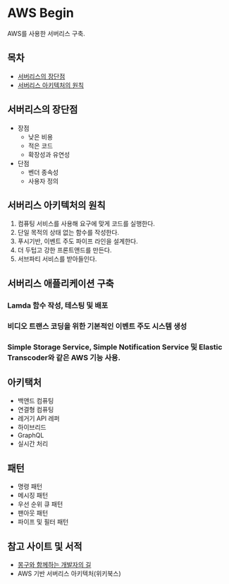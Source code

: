 # AWS Begin
AWS를 사용한 서버리스 구축.

## 목차
- [서버리스의 장단점](#서버리스의-장단점)
- [서버리스 아키텍처의 원칙](#서버리스-아키텍처의-원칙)

## 서버리스의 장단점
- 장점
  - 낮은 비용
  - 적은 코드
  - 확장성과 유연성
- 단점
  - 벤더 종속성
  - 사용자 정의

## 서버리스 아키텍처의 원칙
1. 컴퓨팅 서비스를 사용해 요구에 맞게 코드를 실행한다.
2. 단일 목적의 상태 없는 함수를 작성한다.
3. 푸시기반, 이벤트 주도 파이프 라인을 설계한다.
4. 더 두텁고 강한 프론트앤드를 만든다.
5. 서브파티 서비스를 받아들인다.

## 서버리스 애플리케이션 구축

### Lamda 함수 작성, 테스팅 및 배포
### 비디오 트랜스 코딩을 위한 기본적인 이벤트 주도 시스템 생성
### Simple Storage Service, Simple Notification Service 및 Elastic Transcoder와 같은 AWS 기능 사용.

## 아키택처
- 백앤드 컴퓨팅
- 연결형 컴퓨팅
- 레거기 API 레퍼
- 하이브리드
- GraphQL
- 실시간 처리

## 패턴
- 명령 패턴
- 메시징 패턴
- 우선 순위 큐 패턴
- 팬아웃 패턴
- 파이프 및 필터 패턴

## 참고 사이트 및 서적
- [몽구와 함께하는 개발자의 길](https://himoonhee-coding.tistory.com/114)
- AWS 기반 서버리스 아키텍처(위키북스)
